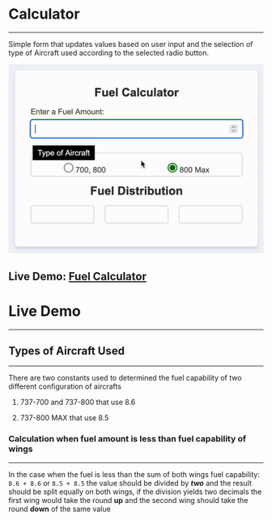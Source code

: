 # Calculator

---

Simple form that updates values based on user input and the selection of type of Aircraft used according to the selected radio button.

![Alt Text](./images/demoing.gif)
## Live Demo: [Fuel Calculator](https://volkney.github.io/swa_fuel)
# Live Demo

---




## Types of Aircraft Used

---



There are two constants used to determined the fuel capability of two different configuration of aircrafts

1. 737-700 and 737-800 that use 8.6 

2. 737-800 MAX that use 8.5



### Calculation when fuel amount is less than fuel capability of wings

---

In the case when the fuel is less than the sum of both wings fuel capability: `` 8.6 + 8.6`` or ``8.5 + 8.5`` the value should be divided by **<em>two</em>** and the result should be split equally on both wings, if the division yields two decimals the first wing would take the round **up** and the second wing should take the round **down** of the same value




 




